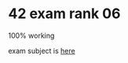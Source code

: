 # 42 exam rank 06

100% working

exam subject is [here](https://github.com/markveligod/examrank-02-03-04-05-06/tree/master/examRank06/subjects/mini_serv)

